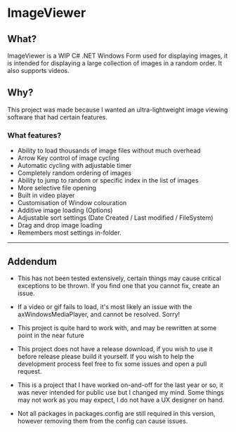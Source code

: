 # ImageViewer

## What?

ImageViewer is a WIP C# .NET Windows Form used for displaying images, it is intended for displaying a large collection of images in a random order. It also supports videos.

## Why?

This project was made because I wanted an ultra-lightweight image viewing software that had certain features.

### What features?

* Ability to load thousands of image files without much overhead
* Arrow Key control of image cycling
* Automatic cycling with adjustable timer
* Completely random ordering of images
* Ability to jump to random or specific index in the list of images
* More selective file opening
* Built in video player
* Customisation of Window colouration
* Additive image loading (Options)
* Adjustable sort settings (Date Created / Last modified / FileSystem)
* Drag and drop image loading
* Remembers most settings in-folder.

---

## Addendum

* This has not been tested extensively, certain things may cause critical exceptions to be thrown. If you find one that you cannot fix, create an issue.

* If a video or gif fails to load, it's most likely an issue with the axWindowsMediaPlayer, and cannot be resolved. Sorry!

* This project is quite hard to work with, and may be rewritten at some point in the near future

* This project does not have a release download, if you wish to use it before release please build it yourself. If you wish to help the development process feel free to fix some issues and open a pull request.

* This is a project that I have worked on-and-off for the last year or so, it was never intended for public use but I changed my mind. Some things may not work as you may expect, I do not have a UX designer on hand.

* Not all packages in packages.config are still required in this version, however removing them from the config can cause issues.
